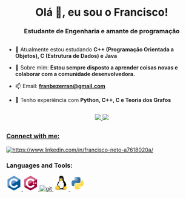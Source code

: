 <h1 align="center">Olá 👋, eu sou o Francisco!</h1>
<h3 align="center">Estudante de Engenharia e amante de programação</h3>

##

- 🌱 Atualmente estou estudando **C++ (Programação Orientada a Objetos), C (Estrutura de Dados) e Java**

- 💬 Sobre mim: **Estou sempre disposto a aprender coisas novas e colaborar com a comunidade desenvolvedora.**

- 📫 Email: **franbezerran@gmail.com**

- 📄 Tenho experiência com **Python, C++, C e Teoria dos Grafos**

##

<div align="center">
  <a href="https://github.com/Fran0212">
  <img height="150em" src="https://github-readme-stats.vercel.app/api?username=Fran0212&show_icons=true&theme=dark&include_all_commits=true&count_private=true"/>
  <img height="150em" src="https://github-readme-stats.vercel.app/api/top-langs/?username=Fran0212&layout=compact&langs_count=7&theme=dark"/>
</div>
  
  ##
 
  <h3 align="left">Connect with me:</h3>
<p align="left">
<a href="https://linkedin.com/in/https://www.linkedin.com/in/francisco-neto-a7618020a/" target="blank"><img align="center" src="https://raw.githubusercontent.com/rahuldkjain/github-profile-readme-generator/master/src/images/icons/Social/linked-in-alt.svg" alt="https://www.linkedin.com/in/francisco-neto-a7618020a/" height="30" width="40" /></a>
</p>

<h3 align="left">Languages and Tools:</h3>
<p align="left"> <a href="https://www.cprogramming.com/" target="_blank" rel="noreferrer"> <img src="https://raw.githubusercontent.com/devicons/devicon/master/icons/c/c-original.svg" alt="c" width="40" height="40"/> </a> <a href="https://www.w3schools.com/cpp/" target="_blank" rel="noreferrer"> <img src="https://raw.githubusercontent.com/devicons/devicon/master/icons/cplusplus/cplusplus-original.svg" alt="cplusplus" width="40" height="40"/> </a> <a href="https://git-scm.com/" target="_blank" rel="noreferrer"> <img src="https://www.vectorlogo.zone/logos/git-scm/git-scm-icon.svg" alt="git" width="40" height="40"/> </a> <a href="https://www.linux.org/" target="_blank" rel="noreferrer"> <img src="https://raw.githubusercontent.com/devicons/devicon/master/icons/linux/linux-original.svg" alt="linux" width="40" height="40"/> </a> <a href="https://www.python.org" target="_blank" rel="noreferrer"> <img src="https://raw.githubusercontent.com/devicons/devicon/master/icons/python/python-original.svg" alt="python" width="40" height="40"/> </a> </p>


